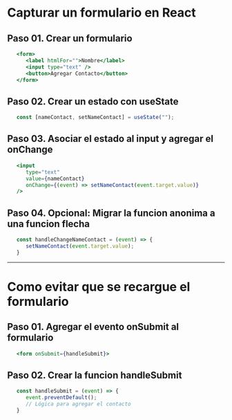 # Capturar un formulario en React

## Paso 01. Crear un formulario

```jsx
   <form>
      <label htmlFor="">Nombre</label>
      <input type="text" />
      <button>Agregar Contacto</button>
   </form>
```

## Paso 02. Crear un estado con useState

```jsx
   const [nameContact, setNameContact] = useState("");
```

## Paso 03. Asociar el estado al input y agregar el onChange

```jsx
   <input 
      type="text" 
      value={nameContact}
      onChange={(event) => setNameContact(event.target.value)}
   />
```

## Paso 04. Opcional: Migrar la funcion anonima a una funcion flecha

```jsx
   const handleChangeNameContact = (event) => {
      setNameContact(event.target.value);
   }
```

---

# Como evitar que se recargue el formulario

## Paso 01. Agregar el evento onSubmit al formulario

```jsx
   <form onSubmit={handleSubmit}>
```

## Paso 02. Crear la funcion handleSubmit

```jsx
   const handleSubmit = (event) => {
      event.preventDefault();
      // Lógica para agregar el contacto
   }
```
